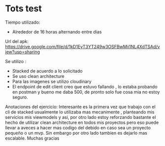 # Tots test
Tiempo utilizado:
- Alrededor de 16 horas alternando entre dias

Url del apk:
https://drive.google.com/file/d/1kD1EyT3YT249w3OSFBwMii1NL4XdTSAd/view?usp=sharing

Se utilizo :
- Stacked de acuerdo a lo solicitado
- Se uso clean architecture
- Para las imagenes se utilizo cloudinary
- El endpoint de edit client creo que estuvo fallando , lo estaba probando en postman y bueno me daba 500, de pronto solo fue cosa mia no estoy seguro.

Anotaciones del ejercicio:
Interesante es la primera vez que trabajo con el cli de stacked usualmente lo utilizaba mas mecanimente , planteando mis servicios mis viewmodels y asi, 
por otro lado estoy reforzando bastante el hecho de utilizar clean architecture en todos mis proyectos pero eso puede llevar a aveces a hacer mas codigo
del debido en caso sea un proyecto pequeño o un mvp. Sin embargo por otro lado tambien es dejarlo mas escalable. 
Muchas gracias 

